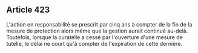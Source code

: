 Article 423
----
L'action en responsabilité se prescrit par cinq ans à compter de la fin de la
mesure de protection alors même que la gestion aurait continué au-delà.
Toutefois, lorsque la curatelle a cessé par l'ouverture d'une mesure de tutelle,
le délai ne court qu'à compter de l'expiration de cette dernière.
